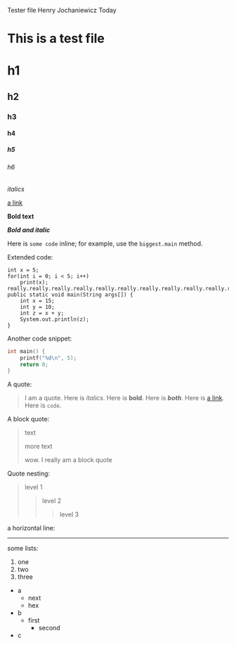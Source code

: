 Tester file
Henry Jochaniewicz
Today
# This is a test file

# h1

## h2

### h3

#### h4

##### h5

###### h6

*italics*

[a link](www.google.com)

**Bold text**

***Bold and italic***

Here is `some code` inline; for example, use the `biggest.main` method.

Extended code:

```text
int x = 5;
for(int i = 0; i < 5; i++)
    print(x);
really.really.really.really.really.really.really.really.really.really.really.really.really.really.really.really.long.to.see.scrooll
public static void main(String args[]) {
    int x = 15;
    int y = 10;
    int z = x + y;
    System.out.println(z);
} 
```

Another code snippet:

```c
int main() {
    printf("%d\n", 5);
    return 0;
} 
```

A quote:

> I am a quote.
> Here is *italics*.
> Here is **bold**.
> Here is ***both***.
> Here is [a link](www.google.com).
> Here is `code`.

A block quote:

> text
>
> more text
>
> wow. I really am a block quote

Quote nesting:

> level 1
>> level 2
>>> level 3

a horizontal line:

---

some lists:

1. one
2. two
3. three

- a
    - next
    - hex
- b
    - first
        - second
- c
